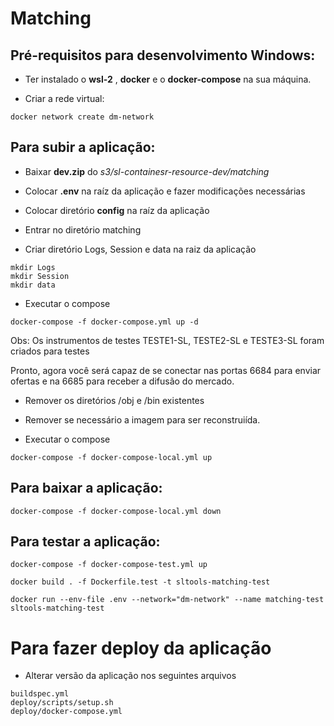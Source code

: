 # Matching

## Pré-requisitos para desenvolvimento Windows:

- Ter instalado o **wsl-2** , **docker** e o **docker-compose** na sua máquina. 

- Criar a rede virtual:

```
docker network create dm-network
```

## Para subir a aplicação:

- Baixar **dev.zip** do *s3/sl-containesr-resource-dev/matching*

- Colocar **.env** na raíz da aplicação e fazer modificações necessárias

- Colocar diretório **config** na raíz da aplicação

- Entrar no diretório matching

- Criar diretório Logs, Session e data na raiz da aplicação

```
mkdir Logs
mkdir Session
mkdir data
```

- Executar o compose

```
docker-compose -f docker-compose.yml up -d
```

Obs: Os instrumentos de testes TESTE1-SL, TESTE2-SL e TESTE3-SL foram criados para testes

Pronto, agora você será capaz de se conectar nas portas 6684 para enviar ofertas e na 6685 para receber a difusão do mercado.

- Remover os diretórios /obj e /bin existentes

- Remover se necessário a imagem para ser reconstruiída.

- Executar o compose

```
docker-compose -f docker-compose-local.yml up
```

## Para baixar a aplicação:

```
docker-compose -f docker-compose-local.yml down
```

## Para testar a aplicação:

```
docker-compose -f docker-compose-test.yml up

docker build . -f Dockerfile.test -t sltools-matching-test

docker run --env-file .env --network="dm-network" --name matching-test sltools-matching-test
```

# Para fazer deploy da aplicação

- Alterar versão da aplicação nos seguintes arquivos

```
buildspec.yml 
deploy/scripts/setup.sh
deploy/docker-compose.yml
```